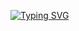 [![Typing SVG](https://readme-typing-svg.demolab.com/?lines=Show+me+da+code)](https://git.io/typing-svg)



